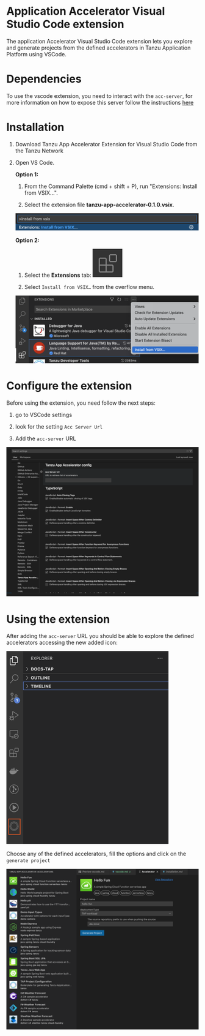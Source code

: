 # Application Accelerator Visual Studio Code extension
The application Accelerator Visual Studio Code extension lets you explore and generate projects 
from the defined accelerators in Tanzu Application Platform using VSCode. 

# Dependencies
To use the vscode extension, you need to interact with the `acc-server`, for more 
information on how to expose this server follow the instructions [here](./acc-cli.md#server-api-connections)

# Installation

1. Download Tanzu App Accelerator Extension for Visual Studio Code from the Tanzu Network

2. Open VS Code.

    **Option 1:**
     
    1. From the Command Palette (cmd + shift + P), run "Extensions: Install from VSIX...".
    
    2. Select the extension file **tanzu-app-accelerator-0.1.0.vsix**.
    
    ![Command palette open showing text Extensions: INSTALL FROM VSIX...](../images/vscode-install1.png)
    
    **Option 2:**
    
    1. Select the **Extensions** tab: ![The extensions tab icon which is a square cut in fourths with the top-right fourth moved away from the other three](../images/vscode-install2.png)
    
    2. Select `Install from VSIX…` from the overflow menu.
    
    ![The VS Code interface showing the extensions tab open, the overflow menu in the extensions tab open, and the "Install from VSIX..." option highlighted](../images/vscode-install3.png)

# Configure the extension 

Before using the extension, you need follow the next steps:

1. go to VSCode settings

2. look for the setting `Acc Server Url`    

3. Add the `acc-server` URL

![Setting](../images/acc-server-config.png)

# Using the extension

After adding the `acc-server` URL you should be able to explore the defined accelerators
accessing the new added icon:

![extension](../images/app-accelerators-vscode-icon.png)

Choose any of the defined accelerators, fill the options and click on the `generate project`

![accelerator](../images/acc-form.png)